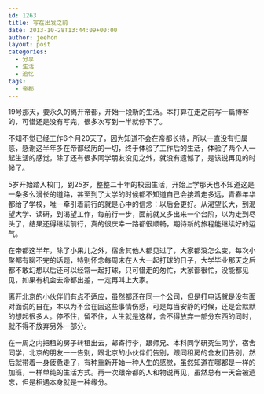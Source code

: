 ```yaml
---
id: 1263
title: 写在出发之前
date: 2013-10-28T13:44:09+00:00
author: jeehon
layout: post
categories:
  - 分享
  - 生活
  - 追忆
tags:
  - 帝都
---
```

19号那天，要永久的离开帝都，开始一段新的生活。本打算在走之前写一篇博客的，可惜还是没有写完，很多次写到一半就停下了。

不知不觉已经工作6个月20天了，因为知道不会在帝都长待，所以一直没有归属感，感谢这半年多在帝都经历的一切，终于体验了工作后的生活，体验了两个人一起生活的感觉，除了还有很多同学朋友没见之外，就没有遗憾了，是该说再见的时候了。

5岁开始踏入校门，到25岁，整整二十年的校园生活，开始上学那天也不知道这是一条多么漫长的道路，甚至到了大学的时候都不知道自己会接着走多远，青春年华都给了学校，唯一牵引着前行的就是心中的信念：以后会更好。从渴望长大，到渴望大学、读研，到渴望工作，每前行一步，面前就又多出来一个台阶，以为走到尽头了，结果还得继续前行，真的很庆幸一路都很顺畅，期待新的旅程能继续好的运气。

在帝都这半年，除了小果儿之外，宿舍其他人都见过了，大家都没怎么变，每次小聚都有聊不完的话题，特别怀念每周末在人大一起打球的日子，大学毕业那天之后都不敢幻想以后还可以经常一起打球，只可惜走的匆忙，大家都很忙，没能都见见，如果有机会去帝都出差，一定再叫上大家。

离开北京的小伙伴们有点不适应，虽然都还在同一个公司，但是打电话就是没有面对面说的自在，本以为不会在因这些事情伤感，可是每当安静的时候，还是会默默的想起很多人。停不住，留不住，人生就是这样，舍不得放弃一部分东西的同时，就不得不放弃另外一部分。

在一周之内把租的房子转租出去，邮寄行李，跟师兄、本科同学研究生同学，宿舍同学，北京的朋友一一告别，跟北京的小伙伴们告别，跟同租房的舍友们告别，然后就带着一身疲惫走了，有种重新开始一种人生的感觉，虽然知道在哪都是一样的加班，一样单纯的生活方式。再一次跟帝都的人和物说再见，虽然总有一天会被遗忘，但是相遇本身就是一种缘分。